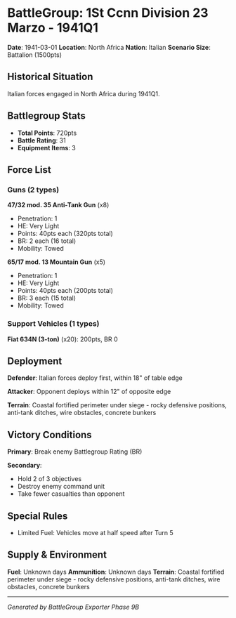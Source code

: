 # BattleGroup: 1St Ccnn Division 23 Marzo - 1941Q1

**Date**: 1941-03-01
**Location**: North Africa
**Nation**: Italian
**Scenario Size**: Battalion (1500pts)

## Historical Situation

Italian forces engaged in North Africa during 1941Q1.

## Battlegroup Stats

- **Total Points**: 720pts
- **Battle Rating**: 31
- **Equipment Items**: 3

## Force List

### Guns (2 types)

**47/32 mod. 35 Anti-Tank Gun** (x8)
- Penetration: 1
- HE: Very Light
- Points: 40pts each (320pts total)
- BR: 2 each (16 total)
- Mobility: Towed

**65/17 mod. 13 Mountain Gun** (x5)
- Penetration: 1
- HE: Very Light
- Points: 40pts each (200pts total)
- BR: 3 each (15 total)
- Mobility: Towed

### Support Vehicles (1 types)

**Fiat 634N (3-ton)** (x20): 200pts, BR 0

## Deployment

**Defender**: Italian forces deploy first, within 18" of table edge

**Attacker**: Opponent deploys within 12" of opposite edge

**Terrain**: Coastal fortified perimeter under siege - rocky defensive positions, anti-tank ditches, wire obstacles, concrete bunkers

## Victory Conditions

**Primary**: Break enemy Battlegroup Rating (BR)

**Secondary**:
- Hold 2 of 3 objectives
- Destroy enemy command unit
- Take fewer casualties than opponent

## Special Rules

- Limited Fuel: Vehicles move at half speed after Turn 5

## Supply & Environment

**Fuel**: Unknown days
**Ammunition**: Unknown days
**Terrain**: Coastal fortified perimeter under siege - rocky defensive positions, anti-tank ditches, wire obstacles, concrete bunkers

---

*Generated by BattleGroup Exporter Phase 9B*
